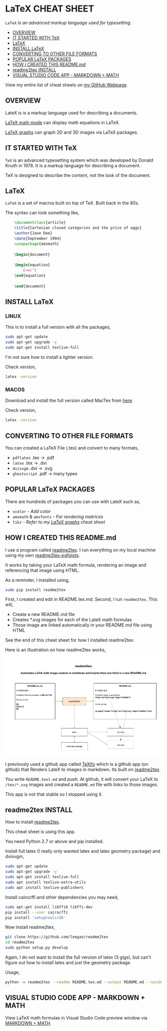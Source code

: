 # LaTeX CHEAT SHEET

`LaTeX` _is an advanced markup language used for typesetting._

* [OVERVIEW](https://github.com/JeffDeCola/my-cheat-sheets/tree/master/software/development/languages/latex-cheat-sheet#overview)
* [IT STARTED WITH TeX](https://github.com/JeffDeCola/my-cheat-sheets/tree/master/software/development/languages/latex-cheat-sheet#it-started-with-tex)
* [LaTeX](https://github.com/JeffDeCola/my-cheat-sheets/tree/master/software/development/languages/latex-cheat-sheet#latex)
* [INSTALL LaTeX](https://github.com/JeffDeCola/my-cheat-sheets/tree/master/software/development/languages/latex-cheat-sheet#install-latex)
* [CONVERTING TO OTHER FILE FORMATS](https://github.com/JeffDeCola/my-cheat-sheets/tree/master/software/development/languages/latex-cheat-sheet#converting-to-other-file-formats)       
* [POPULAR LaTeX PACKAGES](https://github.com/JeffDeCola/my-cheat-sheets/tree/master/software/development/languages/latex-cheat-sheet#popular-latex-packages)
* [HOW I CREATED THIS README.md](https://github.com/JeffDeCola/my-cheat-sheets/tree/master/software/development/languages/latex-cheat-sheet#how-i-created-this-readmemd)
* [readme2tex INSTALL](https://github.com/JeffDeCola/my-cheat-sheets/tree/master/software/development/languages/latex-cheat-sheet#readme2tex-install)
* [VISUAL STUDIO CODE APP - MARKDOWN + MATH](https://github.com/JeffDeCola/my-cheat-sheets/tree/master/software/development/languages/latex-cheat-sheet#visual-studio-code-app---markdown--math)

View my entire list of cheat sheets on
[my GitHub Webpage](https://jeffdecola.github.io/my-cheat-sheets/).

## OVERVIEW

LateX is is a markup language used for describing a documents.

[LaTeX math mode](https://github.com/JeffDeCola/my-cheat-sheets/tree/master/software/development/languages/latex-cheat-sheet/latex-math-mode.md)
can display math equations in LaTeX.

[LaTeX graphs](https://github.com/JeffDeCola/my-cheat-sheets/tree/master/software/development/languages/latex-cheat-sheet/latex-graphs.md)
can graph 2D and 3D images via LaTeX packages.

## IT STARTED WITH TeX

`TeX` is an advanced typesetting system which was
developed by Donald Knuth in 1978. It is a markup language
for describing a document.

TeX is designed to describe the content, not the look of the document.

## LaTeX

`LaTeX` is a set of macros built on top of TeX. Built back in the 80s.

The syntax can look something like,

```latex
    \documentclass{article}
    \title{Cartesian closed categories and the price of eggs}
    \author{Jane Doe}
    \date{September 1994}
    \usepackage{amsmath}

    \begin{document}

    \begin{equation}
        E=mc^2
    \end{equation}

    \end{document}
```

## INSTALL LaTeX

### LINUX

This is to install a full version with all the packages,

```bash
sudo apt-get update
sudo apt-get upgrade -y
sudo apt-get install texlive-full
```

I'm not sure how to install a lighter version.

Check version,

```bash
latex -version
```

### MACOS

Download and install the full version called MacTex from
[here](http://tug.org/mactex/mactex-download.html).

Check version,

```bash
latex -version
```

## CONVERTING TO OTHER FILE FORMATS

You can created a LaTeX File (.tex) and convert to many formats,

* `pdflatex` .tex -> .pdf
* `latex` .tex -> .dvi
* `dvisvgm` .dvi -> .svg
* `ghostscript` .pdf -> many types

## POPULAR LaTeX PACKAGES

There are hundreds of packages you can use with LateX such as,

* `xcolor` - _Add color_
* `amsmath` & `amsfonts` - _For rendering matrices_
* `tikz` - _Refer to my
  [LaTeX graphs](https://github.com/JeffDeCola/my-cheat-sheets/tree/master/software/development/languages/latex-cheat-sheet/latex-math-mode.md)
  cheat sheet_

## HOW I CREATED THIS README.md

I use a program called [readme2tex](https://github.com/leegao/readme2tex).
I run everything on my local machine using my own
[readme2tex-pgfplots](https://github.com/JeffDeCola/readme2tex-pgfplots).

It works by taking your LaTeX math formula, rendering an image and
referencing that image using HTML.

As a reminder, I installed using,

```bash
sudo pip install readme2tex
```

First, I created and edit in README.tex.md. Second, I run `readme2tex`. This will,

* Create a new README.md file
* Creates *.svg images for each of the LateX math formulas
* Those image are linked automatically in your README.md file using HTML

See the end of this cheat sheet for how I installed readme2tex.

Here is an illustration on how readme2tex works,

![IMAGE - readme2tex-latex-math-mode-github - IMAGE](../../../../docs/pics/readme2tex-latex-math-mode-github.jpg)

I previously used a github app called
[TeXify](https://github.com/apps/texify) which
is a github app (on github) that Renders LateX to images in markdown.
Its built on
[readme2tex](https://github.com/leegao/readme2tex).

You write `README.text.md` and push.
At github, it will convert your LaTeX to `/tex/*.svg` images and
created a `README.md` file with links to those images.

This app is not that stable so I stopped using it.

## readme2tex INSTALL

How to install [readme2tex](https://github.com/leegao/readme2tex).

This cheat sheet is using this app.

You need Python 2.7 or above and pip installed.

Install full latex (I really only wanted latex and
latex geometry package) and dvisvgm,

```bash
sudo apt-get update
sudo apt-get upgrade -y
sudo apt-get install texlive-full
sudo apt install texlive-extra-utils
sudo apt install texlive-publishers
```

Install cairocffi and other dependencies you may need,

```bash
sudo apt-get install libffi6 libffi-dev
pip install --user cairocffi
pip install 'setuptools<36'
```

Now install readme2tex,

```bash
git clone https://github.com/leegao/readme2tex
cd readme2tex
sudo python setup.py develop
```

Again, I do not want to install the full version of latex
(3 gigs), but can't figure out how to install latex
and just the geometry package.

Usage,

```bash
python -m readme2tex --readme README.tex.md --output README.md --nocdn
```

## VISUAL STUDIO CODE APP - MARKDOWN + MATH

View LaTeX math formulas in Visual Studio Code preview window via
[MARKDOWN + MATH](https://marketplace.visualstudio.com/items?itemName=goessner.mdmath).
